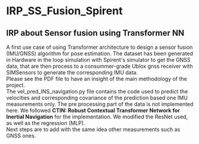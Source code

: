 # IRP_SS_Fusion_Spirent
## IRP about Sensor fusion using Transformer NN
A first use case of using Transformer architecture to design a sensor fusion (IMU/GNSS) algorithm for pose estimation. The dataset has been generated in Hardware in the loop simulation with Spirent's simulator to get the GNSS data, that are then process to a consummer-grade Ublox gnss receiver with SIMSensors to generate the corresponding IMU data.  
Please see the PDF file to have an insight of the main methodology of the project.  
The vel_pred_INS_navigation.py file contains the code used to predict the velocities and corresponding covariance of the prediction based one IMU measurements only. The pre processing part of the data is not implemented here.  We followed **CTIN: Robust Contextual Transformer Network for Inertial Navigation** for the implementation. We modified the ResNet used, as well as the regression (MLP).   
Next steps are to add with the same idea other measurements such as GNSS ones.

